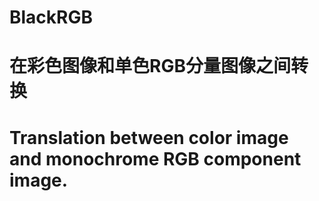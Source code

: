 # BlackRGB
# 在彩色图像和单色RGB分量图像之间转换
# Translation between color image and monochrome RGB component image.
